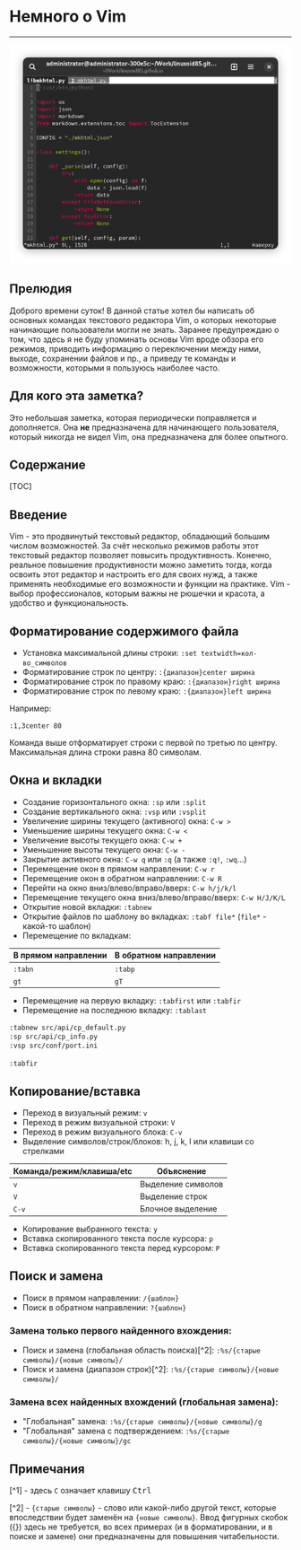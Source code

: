 # Немного о Vim

---

<p align="center"><img src="pic/vim-preview.png"></p>

## Прелюдия

Доброго времени суток! В данной статье хотел бы написать об основных командах текстового редактора Vim, о которых некоторые начинающие пользователи могли не знать. Заранее предупреждаю о том, что здесь я не буду упоминать основы Vim вроде обзора его режимов, приводить информацию о переключении между ними, выходе, сохранении файлов и пр., а приведу те команды и возможности, которыми я пользуюсь наиболее часто.

## Для кого эта заметка?

Это небольшая заметка, которая периодически поправляется и дополняется. Она **не** предназначена для начинающего пользователя, который никогда не видел Vim, она предназначена для более опытного.

## Содержание

[TOC]

## Введение

Vim - это продвинутый текстовый редактор, обладающий большим числом возможностей. За счёт несколько режимов работы этот текстовый редактор позволяет повысить продуктивность. Конечно, реальное повышение продуктивности можно заметить тогда, когда освоить этот редактор и настроить его для своих нужд, а также применять необходимые его возможности и функции на практике. Vim - выбор профессионалов, которым важны не рюшечки и красота, а удобство и функциональность.

## Форматирование содержимого файла

- Установка максимальной длины строки: `:set textwidth=кол-во_символов`
- Форматирование строк по центру: `:{диапазон}center ширина`
- Форматирование строк по правому краю: `:{диапазон}right ширина`
- Форматирование строк по левому краю: `:{диапазон}left ширина`

Например:

```vim
:1,3center 80
```

Команда выше отформатирует строки с первой по третью по центру. Максимальная длина строки равна 80 символам.

## Окна и вкладки

- Создание горизонтального окна: `:sp` или `:split`
- Создание вертикального окна: `:vsp` или `:vsplit`
- Увеличение ширины текущего (активного) окна: `C-w >`
- Уменьшение ширины текущего окна: `C-w <`
- Увеличение высоты текущего окна: `C-w +`
- Уменьшение высоты текущего окна: `C-w -`
- Закрытие активного окна: `C-w q` или `:q` (а также `:q!`, `:wq`...)
- Перемещение окон в прямом направлении: `C-w r`
- Перемещение окон в обратном направлении: `C-w R`
- Перейти на окно вниз/влево/вправо/вверх: `C-w h/j/k/l`
- Перемещение текущего окна вниз/влево/вправо/вверх: `C-w H/J/K/L`
- Открытие новой вкладки: `:tabnew`
- Открытие файлов по шаблону во вкладках: `:tabf file*` (`file*` - какой-то шаблон)
- Перемещение по вкладкам:

| В прямом направлении | В обратном направлении |
|----------------------|------------------------|
| `:tabn`              | `:tabp`                |
| `gt`                 | `gT`                   |

- Перемещение на первую вкладку: `:tabfirst` или `:tabfir`
- Перемещение на последнюю вкладку: `:tablast`

```vim
:tabnew src/api/cp_default.py
:sp src/api/cp_info.py
:vsp src/conf/port.ini

:tabfir
```

## Копирование/вставка

- Переход в визуальный режим: `v`
- Переход в режим визуальной строки: `V`
- Переход в режим визуального блока: `C-v`
- Выделение символов/строк/блоков: h, j, k, l или клавиши со стрелками

| Команда/режим/клавиша/etc | Объяснение |
|---------------------------|------------|
| `v`   | Выделение символов             |
| `V`   | Выделение строк                |
| `C-v` | Блочное выделение              |

- Копирование выбранного текста: `y`
- Вставка скопированного текста после курсора: `p`
- Вставка скопированного текста перед курсором: `P`

## Поиск и замена

- Поиск в прямом направлении: `/{шаблон}`
- Поиск в обратном направлении: `?{шаблон}`

### Замена только первого найденного вхождения:

- Поиск и замена (глобальная область поиска)[^2]: `:%s/{старые символы}/{новые символы}/`
- Поиск и замена (диапазон строк)[^2]: `:%s/{старые символы}/{новые символы}/`

### Замена всех найденных вхождений (глобальная замена):

- "Глобальная" замена: `:%s/{старые символы}/{новые символы}/g`
- "Глобальная" замена с подтверждением: `:%s/{старые символы}/{новые символы}/gc`

## Примечания

[^1] - здесь `C` означает клавишу <kbd>Ctrl</kbd>

[^2] - `{старые символы}` - слово или какой-либо другой текст, которые впоследствии будет заменён на `{новые символы}`. Ввод фигурных скобок ({}) здесь не требуется, во всех примерах (и в форматировании, и в поиске и замене) они предназначены для повышения читабельности.
